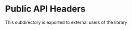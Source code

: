 Public API Headers
==================

This subdirectory is exported to external users of the library
